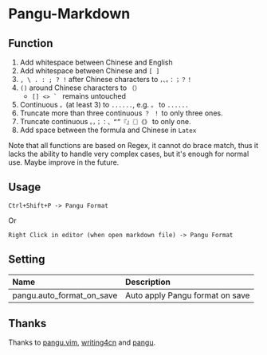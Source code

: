 # Pangu-Markdown 

## Function

1. Add whitespace between Chinese and English
2. Add whitespace between Chinese and `[ ]`
3. `, \ . : ; ? !` after Chinese characters to `，、。：；？！`
4. `()` around Chinese characters to `（）`
	- ``[] <> ` `` remains untouched
5. Continuous `。`(at least 3) to `......`, e.g. `。` to `......`
6. Truncate more than three continuous `？ ！` to only three ones.
7. Truncate continuous `。，；：、“”『』〖〗《》` to only one.
8. Add space between the formula and Chinese in `Latex`

Note that all functions are based on Regex, it cannot do brace match, thus it lacks the ability to handle very complex cases, but it's enough for normal use. Maybe improve in the future.

## Usage

```
Ctrl+Shift+P -> Pangu Format
```

Or

```
Right Click in editor (when open markdown file) -> Pangu Format
```

## Setting

| Name                      | Description                     |
| :------------------------ | :------------------------------ |
| pangu.auto_format_on_save | Auto apply Pangu format on save |

## Thanks

Thanks to [pangu.vim](https://github.com/hotoo/pangu.vim), [writing4cn](https://marketplace.visualstudio.com/items?itemName=twocucao.writing4cn) and [pangu](https://marketplace.visualstudio.com/items?itemName=halfcrazy.pangu).

